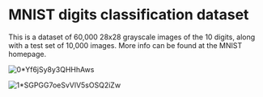 # MNIST digits classification dataset
This is a dataset of 60,000 28x28 grayscale images of the 10 digits, along with a test set of 10,000 images. More info can be found at the MNIST homepage.

![0*Yf6jSy8y3QHHhAws](https://user-images.githubusercontent.com/64656686/213933414-05a1f855-3552-4492-b70e-e3f89281b1da.png)

![1*SGPGG7oeSvVlV5sOSQ2iZw](https://user-images.githubusercontent.com/64656686/213933418-9a023415-c5aa-4b62-9b8a-3ab6864dae23.png)
